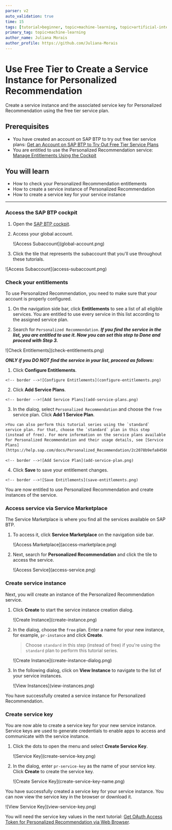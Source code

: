 ```yaml
---
parser: v2
auto_validation: true
time: 15
tags: [tutorial>beginner, topic>machine-learning, topic>artificial-intelligence, topic>cloud, software-product>sap-business-technology-platform, software-product>sap-ai-business-services, software-product>personalized-recommendation, tutorial>free-tier]
primary_tag: topic>machine-learning
author_name: Juliana Morais
author_profile: https://github.com/Juliana-Morais
---
```


# Use Free Tier to Create a Service Instance for Personalized Recommendation
<!-- description --> Create a service instance and the associated service key for Personalized Recommendation using the free tier service plan.

## Prerequisites
- You have created an account on SAP BTP to try out free tier service plans: [Get an Account on SAP BTP to Try Out Free Tier Service Plans](btp-free-tier-account)
- You are entitled to use the Personalized Recommendation service: [Manage Entitlements Using the Cockpit](btp-cockpit-entitlements)

## You will learn
  - How to check your Personalized Recommendation entitlements
  - How to create a service instance of Personalized Recommendation
  - How to create a service key for your service instance

---

### Access the SAP BTP cockpit


1. Open the [SAP BTP cockpit](https://account.hana.ondemand.com/cockpit#/home/allaccounts).

2. Access your global account.

    <!-- border -->![Access Subaccount](global-account.png)

3. Click the tile that represents the subaccount that you'll use throughout these tutorials.

<!-- border -->![Access Subaccount](access-subaccount.png)



### Check your entitlements


To use Personalized Recommendation, you need to make sure that your account is properly configured.

1. On the navigation side bar, click **Entitlements** to see a list of all eligible services. You are entitled to use every service in this list according to the assigned service plan.

2. Search for `Personalized Recommendation`. ***If you find the service in the list, you are entitled to use it. Now you can set this step to **Done** and proceed with Step 3.***

<!-- border -->![Check Entitlements](check-entitlements.png)

***ONLY if you DO NOT find the service in your list, proceed as follows:***

  1.  Click **Configure Entitlements**.

    <!-- border -->![Configure Entitlements](configure-entitlements.png)

  2.  Click **Add Service Plans**.

    <!-- border -->![Add Service Plans](add-service-plans.png)

  3.  In the dialog, select `Personalized Recommendation` and choose the `free` service plan. Click **Add 1 Service Plan**.

    >You can also perform this tutorial series using the `standard` service plan. For that, choose the `standard` plan in this step (instead of free). For more information on the service plans available for Personalized Recommendation and their usage details, see [Service Plans](https://help.sap.com/docs/Personalized_Recommendation/2c2078b9efa84566ac19d44df9625c65/b6042634958d4bb48288ced513944b29.html).

    <!-- border -->![Add Service Plan](add-service-plan.png)

  4.  Click **Save** to save your entitlement changes.

    <!-- border -->![Save Entitlements](save-entitlements.png)

You are now entitled to use Personalized Recommendation and create instances of the service.



### Access service via Service Marketplace


The Service Marketplace is where you find all the services available on SAP BTP.

1.  To access it, click **Service Marketplace** on the navigation side bar.

    <!-- border -->![Access Marketplace](access-marketplace.png)

2.  Next, search for **Personalized Recommendation** and click the tile to access the service.

    <!-- border -->![Access Service](access-service.png)



### Create service instance


Next, you will create an instance of the Personalized Recommendation service.

1. Click **Create** to start the service instance creation dialog.

    <!-- border -->![Create Instance](create-instance.png)

2. In the dialog, choose the `free` plan. Enter a name for your new instance, for example, `pr-instance` and click **Create**.

    >Choose `standard` in this step (instead of free) if you're using the `standard` plan to perform this tutorial series.

    <!-- border -->![Create Instance](create-instance-dialog.png)

3. In the following dialog, click on **View Instance** to navigate to the list of your service instances.

    <!-- border -->![View Instances](view-instances.png)

You have successfully created a service instance for Personalized Recommendation.



### Create service key


You are now able to create a service key for your new service instance. Service keys are used to generate credentials to enable apps to access and communicate with the service instance.

1. Click the dots to open the menu and select **Create Service Key**.

    <!-- border -->![Service Key](create-service-key.png)

2. In the dialog, enter `pr-service-key` as the name of your service key. Click **Create** to create the service key.

    <!-- border -->![Create Service Key](create-service-key-name.png)

You have successfully created a service key for your service instance. You can now view the service key in the browser or download it.

<!-- border -->![View Service Key](view-service-key.png)

You will need the service key values in the next tutorial: [Get OAuth Access Token for Personalized Recommendation via Web Browser](cp-aibus-pr-web-oauth-token).
